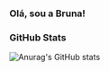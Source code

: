 ### Olá, sou a Bruna! 


### GitHub Stats
![Anurag's GitHub stats](https://github-readme-stats.vercel.app/api?username=bbrunabrito&theme=omni&show_icons=true)